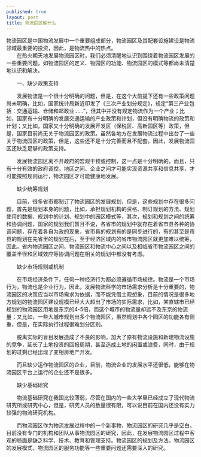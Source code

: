 ```yaml
---
published: true
layout: post
title: 物流园区缺什么
---
```


物流园区是中国物流发展中一个重要组成部分，物流园区及其配套设施建设是物流领域最重要的投资，因此，是物流热中的热点。  
　　在热火朝天地发展物流园区时，我们必须清醒地认识到围绕着物流园区发展的一些重要问题，如物流园区的定义、物园区的功能、物流园区的模式等都尚未清楚地认识和解决。 

　　一、缺少政策支持 

　　发展物流是一个很十分明确的问题，但是，在这个大前提下还有一些政策问题尚未明确，比如，国家统计局新近印发了《三次产业划分规定》，规定“第三产业包括：交通运输、仓储和邮政业……”，但其中并没有规定物流作为一个产业；比如，国家有十分明确的发展交通运输的产业政策和计划，但没有明确物流的政策和计划；又比如，国家又十分明确的发展开发区（保税区、高新园区等）政策，但是，国家目前尚无关于物流园区的政策。虽然各地方在发展物流过程中出台了一些关于物流园区的政策，但是，这些还不是十分完善而且不配套。因此，发展物流园区还缺乏足够的政策支持。 

　　发展物流园区离不开政府的宏观干预或控制，这一点是十分明确的，而且，只有十分有效的政府调控，地区之间、企业之间才可能实现资源共享和信息共享，才可能按照规则运行，物流园区才可能健康地发展。 

　　缺少统筹规划 

　　目前，很多省市都制订了物流园区的发展规划，但是，这些规划中存在很多问题，首先是规划本身的问题，比如，承担规划机构的资格、制订规划的方法、规划使用的数据、规划中的计划、规划中的园区模式等，其次，规划和规划之间的统筹和协调问题，国家的规划我们暂且不说，各省市的规划中就存在着省市县各种的协调问题，存在着各自为政的现象，省市县的规划有的是同步进行的，有的甚至是市县的规划在先省里的规划在后，至于经济区域内的省市物流园区就更加难以统筹，因此，省内物流园区之间、物流园区和物流中心之间以及相临省市物流园区之间的覆盖半径和区域效应等协调问题在相关的规划中都没有考虑。 

　　缺少市场规则或机制 

　　在市场经济条件下，任何一种经济行为都必须遵循市场规律。物流是一个市场行为，物流也是企业行为，因此，发展物流科学的市场需求分析是十分重要的，物流园区的决策应当以市场需求为依据，而不能凭借主观想象，目前的情况是很多地方规划的物流园区建设规模已经大大超出了市场的实际需求，比如，某直辖市已经规划的物流园区用地是东京的4-5倍，而这个城市的物流量却远不及东京的物流量；又比如，一些大城市规划出多个物流园区，虽然规划中各个园区的功能各有侧重，但是，在实际执行过程很难划分区别。  

　　脱离实际的盲目发展造成了不良的影响，加大了原有物流设施和新建物流设施的竞争，延长了土地投资的回报周期，甚至造成土地的闲置或浪费，同时，由于规划的过剩已经出现了变相房地产开发。  

　　而且缺少运作物流园区的企业，目前，物流企业的发展水平还很低，能够在物流园区平台上运行的企业还不是很多。

  　　缺少基础研究  

　　物流基础研究在我国比较薄弱，尽管在国内的一些大学里已经成立了现代物流研究所或研究中心，但是，研究人员的数量很有限，可以说目前在国内还没有实力较强的物流研究机构。 

　　而物流园区作为物流发展过程中的一个新事物，物流园区的研究几乎是空白，目前没有专门的机构和团队从事物流园区的研究，因此，在发展物流园区过程中客观的局面是缺乏科学、技术、教育和管理支持。物流园区的规划及方法，物流园区的发展模式，物流园区的服务功能等一些重要问题还需要深入的研究。 